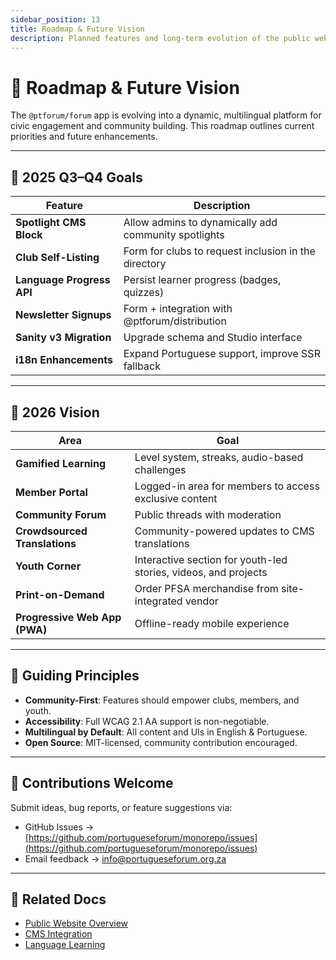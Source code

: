 ```yaml
---
sidebar_position: 13
title: Roadmap & Future Vision
description: Planned features and long-term evolution of the public website
---
```


# 🚀 Roadmap & Future Vision

The `@ptforum/forum` app is evolving into a dynamic, multilingual platform for civic engagement and community building. This roadmap outlines current priorities and future enhancements.

---

## 📆 2025 Q3–Q4 Goals

| Feature | Description |
|--------|-------------|
| **Spotlight CMS Block** | Allow admins to dynamically add community spotlights |
| **Club Self-Listing** | Form for clubs to request inclusion in the directory |
| **Language Progress API** | Persist learner progress (badges, quizzes) |
| **Newsletter Signups** | Form + integration with @ptforum/distribution |
| **Sanity v3 Migration** | Upgrade schema and Studio interface |
| **i18n Enhancements** | Expand Portuguese support, improve SSR fallback |

---

## 🔭 2026 Vision

| Area | Goal |
|------|------|
| **Gamified Learning** | Level system, streaks, audio-based challenges |
| **Member Portal** | Logged-in area for members to access exclusive content |
| **Community Forum** | Public threads with moderation |
| **Crowdsourced Translations** | Community-powered updates to CMS translations |
| **Youth Corner** | Interactive section for youth-led stories, videos, and projects |
| **Print-on-Demand** | Order PFSA merchandise from site-integrated vendor |
| **Progressive Web App (PWA)** | Offline-ready mobile experience |

---

## 🧭 Guiding Principles

- **Community-First**: Features should empower clubs, members, and youth.
- **Accessibility**: Full WCAG 2.1 AA support is non-negotiable.
- **Multilingual by Default**: All content and UIs in English & Portuguese.
- **Open Source**: MIT-licensed, community contribution encouraged.

---

## 🤝 Contributions Welcome

Submit ideas, bug reports, or feature suggestions via:

- GitHub Issues → [https://github.com/portugueseforum/monorepo/issues](https://github.com/portugueseforum/monorepo/issues)
- Email feedback → [info@portugueseforum.org.za](mailto:info@portugueseforum.org.za)

---

## 🔗 Related Docs

- [Public Website Overview](./index.md)
- [CMS Integration](./6-cms.md)
- [Language Learning](./7-language.md)

